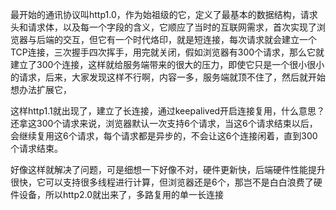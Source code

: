 最开始的通讯协议叫http1.0，作为始祖级的它，定义了最基本的数据结构，请求头和请求体，以及每一个字段的含义，它顺应了当时的互联网需求，首次实现了浏览器与后端的交互，但它有一个时代烙印，就是短连接，每次请求就会建立一个TCP连接，三次握手四次挥手，用完就关闭，假如浏览器有300个请求，那么它就建立了300个连接，这样就给服务端带来的很大的压力，即使它只是一个很小很小的请求，后来，大家发现这样不行啊，内容一多，服务端就顶不住了，然后就开始想办法扩展它，

这样http1.1就出现了，建立了长连接，通过keepalived开启连接复用，什么意思？还拿这300个请求来说，浏览器默认一次支持6个请求，当这6个请求结束以后，会继续复用这6个请求，每个请求都是异步的，不会让这6个连接闲着，直到300个请求结束。

好像这样就解决了问题，可是细想一下好像不对，硬件更新快，后端硬件性能提升很快，它可以支持很多线程进行计算，但浏览器还是6个，那岂不是白白浪费了硬件设备，所以http2.0就出来了，多路复用的单一长连接

